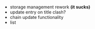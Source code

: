 - storage management rework **(it sucks)**
- update entry on title clash?
- chain update functionality
- list
